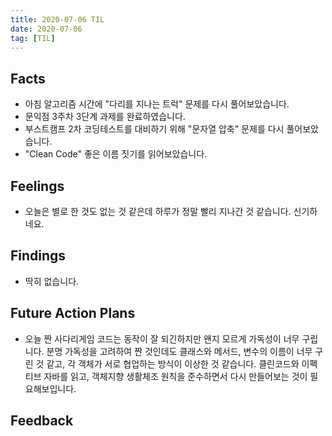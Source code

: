 ```yaml
---
title: 2020-07-06 TIL
date: 2020-07-06
tag: [TIL]
---
```


## Facts

- 아침 알고리즘 시간에 "다리를 지나는 트럭" 문제를 다시 풀어보았습니다.
- 문익점 3주차 3단계 과제를 완료하였습니다.
- 부스트캠프 2차 코딩테스트를 대비하기 위해 "문자열 압축" 문제를 다시 풀어보았습니다.
- "Clean Code" 좋은 이름 짓기를 읽어보았습니다.

## Feelings

- 오늘은 별로 한 것도 없는 것 같은데 하루가 정말 빨리 지나간 것 같습니다. 신기하네요.

## Findings

- 딱히 없습니다.

## Future Action Plans

- 오늘 짠 사다리게임 코드는 동작이 잘 되긴하지만 왠지 모르게 가독성이 너무 구립니다. 분명 가독성을 고려하여 짠 것인데도 클래스와 메서드, 변수의 이름이 너무 구린 것 같고, 각 객체가 서로 협업하는 방식이 이상한 것 같습니다. 클린코드와 이펙티브 자바를 읽고, 객체지향 생활체조 원칙을 준수하면서 다시 만들어보는 것이 필요해보입니다.

## Feedback
